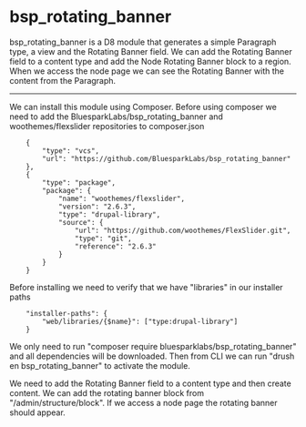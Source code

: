 # bsp_rotating_banner

bsp_rotating_banner is a D8 module that generates a simple Paragraph type,
a view and the Rotating Banner field. We can add the Rotating Banner field to a
content type and add the Node Rotating Banner block to a region. When we access
the node page we can see the Rotating Banner with the content from the
Paragraph.

___

We can install this module using Composer. Before using composer we need to add
the BluesparkLabs/bsp_rotating_banner and woothemes/flexslider repositories to
composer.json

        {
            "type": "vcs",
            "url": "https://github.com/BluesparkLabs/bsp_rotating_banner"
        },
        {
            "type": "package",
            "package": {
                "name": "woothemes/flexslider",
                "version": "2.6.3",
                "type": "drupal-library",
                "source": {
                    "url": "https://github.com/woothemes/FlexSlider.git",
                    "type": "git",
                    "reference": "2.6.3"
                }
            }
        }

Before installing we need to verify that we have "libraries" in our installer
 paths

        "installer-paths": {
            "web/libraries/{$name}": ["type:drupal-library"]
        }

 We only need to run "composer require bluesparklabs/bsp_rotating_banner" and
 all dependencies will be downloaded. Then from CLI we can run
 "drush en bsp_rotating_banner" to activate the module.

 We need to add the Rotating Banner field to a content type and then create
 content. We can add the rotating banner block from "/admin/structure/block".
 If we access a node page the rotating banner should appear.